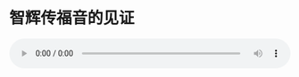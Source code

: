 # 智辉传福音的见证

<audio style="width: 100%;" preload="false" controls controlslist="nodownload"><source src="//file.simai.life/audio/mp3/old/27460.mp3" type="audio/mpeg">Your browser does not support the audio element.</audio>


